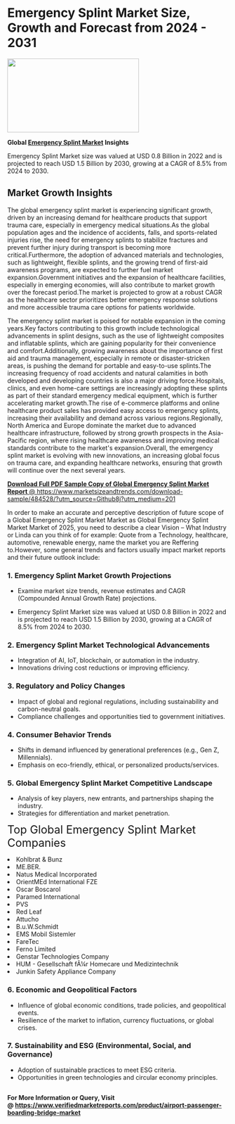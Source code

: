 <H1>Emergency Splint Market Size, Growth and Forecast from 2024 - 2031</H1><img class="aligncenter size-medium wp-image-584254" src="https://thirdeyenews.in/wp-content/uploads/2024/09/Global-Market-Research-300x168.jpeg" alt="" width="300" height="168" /><p><strong>Global&nbsp;<a href="https://www.marketsizeandtrends.com/download-sample/484528/?utm_source=Github8j?utm_medium=201">Emergency Splint Market</a> Insights</strong></p><p>Emergency Splint Market size was valued at USD 0.8 Billion in 2022 and is projected to reach USD 1.5 Billion by 2030, growing at a CAGR of 8.5% from 2024 to 2030.</p><p><h2>Market Growth Insights</h2> <p>The global emergency splint market is experiencing significant growth, driven by an increasing demand for healthcare products that support trauma care, especially in emergency medical situations.As the global population ages and the incidence of accidents, falls, and sports-related injuries rise, the need for emergency splints to stabilize fractures and prevent further injury during transport is becoming more critical.Furthermore, the adoption of advanced materials and technologies, such as lightweight, flexible splints, and the growing trend of first-aid awareness programs, are expected to further fuel market expansion.Government initiatives and the expansion of healthcare facilities, especially in emerging economies, will also contribute to market growth over the forecast period.The market is projected to grow at a robust CAGR as the healthcare sector prioritizes better emergency response solutions and more accessible trauma care options for patients worldwide.</p> <p><a href="#"></a></p> <p>The emergency splint market is poised for notable expansion in the coming years.Key factors contributing to this growth include technological advancements in splint designs, such as the use of lightweight composites and inflatable splints, which are gaining popularity for their convenience and comfort.Additionally, growing awareness about the importance of first aid and trauma management, especially in remote or disaster-stricken areas, is pushing the demand for portable and easy-to-use splints.The increasing frequency of road accidents and natural calamities in both developed and developing countries is also a major driving force.Hospitals, clinics, and even home-care settings are increasingly adopting these splints as part of their standard emergency medical equipment, which is further accelerating market growth.The rise of e-commerce platforms and online healthcare product sales has provided easy access to emergency splints, increasing their availability and demand across various regions.Regionally, North America and Europe dominate the market due to advanced healthcare infrastructure, followed by strong growth prospects in the Asia-Pacific region, where rising healthcare awareness and improving medical standards contribute to the market's expansion.Overall, the emergency splint market is evolving with new innovations, an increasing global focus on trauma care, and expanding healthcare networks, ensuring that growth will continue over the next several years.</p> <p><a href="#"></p><p><span class=""><strong>Download Full PDF Sample Copy of Global Emergency Splint Market Report</strong> @ <a href="https://www.marketsizeandtrends.com/download-sample/484528/?utm_source=Github8j?utm_medium=201" target="_blank">https://www.marketsizeandtrends.com/download-sample/484528/?utm_source=Github8j?utm_medium=201</a></span></p><p>In order to make an accurate and perceptive description of future scope of a Global&nbsp;Emergency Splint Market Market as Global&nbsp;Emergency Splint Market Market of 2025, you need to describe a clear Vision &ndash; What Industry or Linda can you think of for example: Quote from a Technology, healthcare, automotive, renewable energy, name the market you are Reffering to.However, some general trends and factors usually impact market reports and their future outlook include:</p><h3>1.&nbsp;<strong>Emergency Splint Market Growth Projections</strong></h3><ul><li>Examine market size trends, revenue estimates and CAGR (Compounded Annual Growth Rate) projections.</li><li><p>Emergency Splint Market size was valued at USD 0.8 Billion in 2022 and is projected to reach USD 1.5 Billion by 2030, growing at a CAGR of 8.5% from 2024 to 2030.</p></li></ul><h3>2.&nbsp;<strong>Emergency Splint Market Technological Advancements</strong></h3><ul><li>Integration of AI, IoT, blockchain, or automation in the industry.</li><li>Innovations driving cost reductions or improving efficiency.</li></ul><h3>3.&nbsp;<strong>Regulatory and Policy Changes</strong></h3><ul><li>Impact of global and regional regulations, including sustainability and carbon-neutral goals.</li><li>Compliance challenges and opportunities tied to government initiatives.</li></ul><h3>4.&nbsp;<strong>Consumer Behavior Trends</strong></h3><ul><li>Shifts in demand influenced by generational preferences (e.g., Gen Z, Millennials).</li><li>Emphasis on eco-friendly, ethical, or personalized products/services.</li></ul><h3>5.&nbsp;<strong>Global Emergency Splint Market Competitive Landscape</strong></h3><ul><li>Analysis of key players, new entrants, and partnerships shaping the industry.</li><li>Strategies for differentiation and market penetration.</li></ul><p data-pm-slice="1 1 []"><span style="color: inherit; font-family: inherit; font-size: 25px;">Top Global Emergency Splint Market Companies</span></p><div class="" data-test-id=""><p><li>Kohlbrat & Bunz</li><li> ME.BER.</li><li> Natus Medical Incorporated</li><li> OrientMEd International FZE</li><li> Oscar Boscarol</li><li> Paramed International</li><li> PVS</li><li> Red Leaf</li><li> Attucho</li><li> B.u.W.Schmidt</li><li> EMS Mobil Sistemler</li><li> FareTec</li><li> Ferno Limited</li><li> Genstar Technologies Company</li><li> HUM - Gesellschaft fÃ¼r Homecare und Medizintechnik</li><li> Junkin Safety Appliance Company</li></p></div><h3>6.&nbsp;<strong>Economic and Geopolitical Factors</strong></h3><ul><li>Influence of global economic conditions, trade policies, and geopolitical events.</li><li>Resilience of the market to inflation, currency fluctuations, or global crises.</li></ul><h3>7.&nbsp;<strong>Sustainability and ESG (Environmental, Social, and Governance)</strong></h3><ul><li>Adoption of sustainable practices to meet ESG criteria.</li><li>Opportunities in green technologies and circular economy principles.</li></ul><h2><strong style="font-size: 14px;">For More Information or Query, Visit @&nbsp;</strong><a style="background-color: #ffffff; font-size: 14px;" href="https://www.marketsizeandtrends.com/report/emergency-splint-market/" target="_blank">https://www.verifiedmarketreports.com/product/airport-passenger-boarding-bridge-market</a></h2>